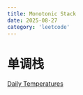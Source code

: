 ```yaml
---
title: Monotonic Stack
date: 2025-08-27
category: 'leetcode'
---
```


# 单调栈

[Daily Temperatures](./739._Daily_Temperatures.md)
